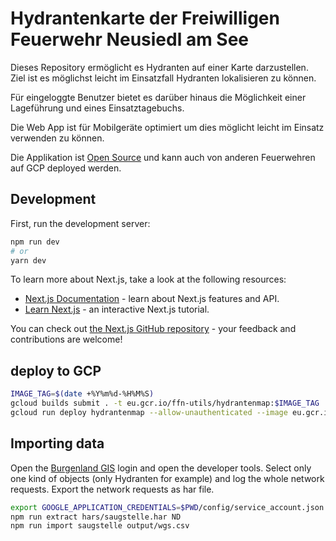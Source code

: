 # Hydrantenkarte der Freiwilligen Feuerwehr Neusiedl am See

Dieses Repository ermöglicht es Hydranten auf einer Karte darzustellen. Ziel ist es möglichst leicht im Einsatzfall Hydranten lokalisieren zu können.

Für eingeloggte Benutzer bietet es darüber hinaus die Möglichkeit einer Lageführung und eines Einsatztagebuchs.

Die Web App ist für Mobilgeräte optimiert um dies möglicht leicht im Einsatz verwenden zu können. 

Die Applikation ist [Open Source](LICENSE) und kann auch von anderen Feuerwehren auf GCP deployed werden.



## Development

First, run the development server:

```bash
npm run dev
# or
yarn dev
```

To learn more about Next.js, take a look at the following resources:

- [Next.js Documentation](https://nextjs.org/docs) - learn about Next.js features and API.
- [Learn Next.js](https://nextjs.org/learn) - an interactive Next.js tutorial.

You can check out [the Next.js GitHub repository](https://github.com/vercel/next.js/) - your feedback and contributions are welcome!

## deploy to GCP

```bash
IMAGE_TAG=$(date +%Y%m%d-%H%M%S)
gcloud builds submit . -t eu.gcr.io/ffn-utils/hydrantenmap:$IMAGE_TAG
gcloud run deploy hydrantenmap --allow-unauthenticated --image eu.gcr.io/ffn-utils/hydrantenmap:$IMAGE_TAG --max-instances=2 --region europe-west4
```

## Importing data

Open the [Burgenland GIS](https://gis.bgld.gv.at/Datenerhebung/) login and open the developer tools. Select only one kind of objects (only Hydranten for example) and log the whole network requests. Export the network requests as har file.

```bash
export GOOGLE_APPLICATION_CREDENTIALS=$PWD/config/service_account.json
npm run extract hars/saugstelle.har ND
npm run import saugstelle output/wgs.csv
```
